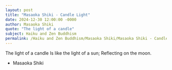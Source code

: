 ```yaml
---
layout: post
title: "Masaoka Shiki - Candle Light"
date: 2024-12-30 12:00:00 -0000
author: Masaoka Shiki
quote: "The light of a candle"
subject: Haiku and Zen Buddhism
permalink: /Haiku and Zen Buddhism/Masaoka Shiki/Masaoka Shiki - Candle Light
---
```


The light of a candle
Is like the light of a sun;
Reflecting on the moon.

- Masaoka Shiki
